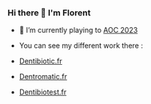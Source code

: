 ### Hi there 👋 I'm Florent


- 🔭 I’m currently playing to [AOC 2023](https://adventofcode.com/)

  
- You can see my different work there :
- [Dentibiotic.fr](https://dentibiotic.fr/)
- [Dentromatic.fr](https://dentromatic.fr/)
- [Dentibiotest.fr](https://dentibiotest.fr/)

<!--
**Florent-Dentibiotic/Florent-Dentibiotic** is a ✨ _special_ ✨ repository because its `README.md` (this file) appears on your GitHub profile.

Here are some ideas to get you started:

- 🔭 I’m currently working on AOC 2023 : 
- 🌱 I’m currently learning ...
- 👯 I’m looking to collaborate on ...
- 🤔 I’m looking for help with ...
- 💬 Ask me about ...
- 📫 How to reach me: ...
- 😄 Pronouns: ...
- ⚡ Fun fact: ...
-->
